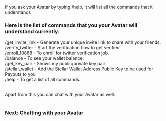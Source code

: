 If you ask your Avatar by typing /help, it will list all the commands that it understands

<h3>Here is the list of commands that you your Avatar will understand currently:</h3>
/get_invite_link - Generate your unique invite link to share with your friends. <BR>
/verify_twitter - Start the verification flow to get verified. <BR>
/enroll_10868 - To enroll for twitter verification job. <BR>
/balance  - To see your wallet balance. <BR>
/get_key_pair - Shows my public/private key pair <BR>
/stellar_wallet - Add the Stellar Wallet Address Public Key to be used for Payouts to you<BR>
/help  - To get a list of all commands.<BR><BR>

Apart from this you can chat with your Avatar as well.<BR><BR>


<h3><a href="chatting-with-avatar.md">Next: Chatting with your Avatar</a></h3>
